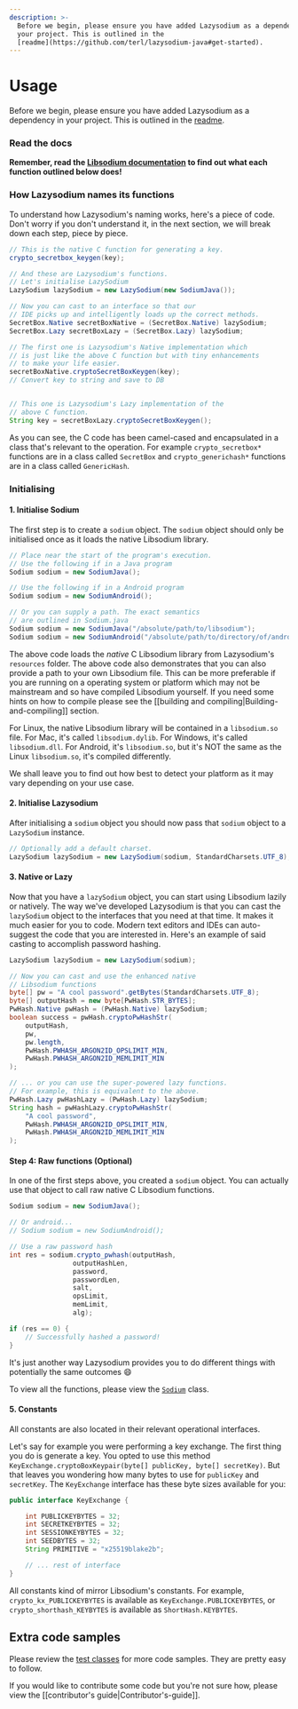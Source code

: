 ```yaml
---
description: >-
  Before we begin, please ensure you have added Lazysodium as a dependency in
  your project. This is outlined in the
  [readme](https://github.com/terl/lazysodium-java#get-started).
---
```


# Usage

Before we begin, please ensure you have added Lazysodium as a dependency in your project. This is outlined in the [readme](https://github.com/terl/lazysodium-java#get-started).

### Read the docs
**Remember, read the [Libsodium documentation](https://download.libsodium.org/doc/) to find out what each function outlined below does!**


### How Lazysodium names its functions
To understand how Lazysodium's naming works, here's a piece of code. Don't worry if you don't understand it, in the next section, we will break down each step, piece by piece.

```java
// This is the native C function for generating a key.
crypto_secretbox_keygen(key);

// And these are Lazysodium's functions.
// Let's initialise LazySodium
LazySodium lazySodium = new LazySodium(new SodiumJava());

// Now you can cast to an interface so that our
// IDE picks up and intelligently loads up the correct methods. 
SecretBox.Native secretBoxNative = (SecretBox.Native) lazySodium;
SecretBox.Lazy secretBoxLazy = (SecretBox.Lazy) lazySodium;

// The first one is Lazysodium's Native implementation which
// is just like the above C function but with tiny enhancements
// to make your life easier.
secretBoxNative.cryptoSecretBoxKeygen(key);
// Convert key to string and save to DB


// This one is Lazysodium's Lazy implementation of the
// above C function. 
String key = secretBoxLazy.cryptoSecretBoxKeygen();
```

As you can see, the C code has been camel-cased and encapsulated in a class that's relevant to the operation. For example `crypto_secretbox*` functions are in a class called `SecretBox` and `crypto_generichash*` functions are in a class called `GenericHash`.


### Initialising

#### 1. Initialise Sodium
The first step is to create a `sodium` object. The `sodium` object should only be initialised once as it loads the native Libsodium library.

```java
// Place near the start of the program's execution.
// Use the following if in a Java program
Sodium sodium = new SodiumJava();

// Use the following if in a Android program
Sodium sodium = new SodiumAndroid();

// Or you can supply a path. The exact semantics
// are outlined in Sodium.java
Sodium sodium = new SodiumJava("/absolute/path/to/libsodium");
Sodium sodium = new SodiumAndroid("/absolute/path/to/directory/of/android/ABIS");
```

The above code loads the *native* C Libsodium library from Lazysodium's `resources` folder. The above code also demonstrates that you can also provide a path to your own Libsodium file. This can be more preferable if you are running on a operating system or platform which may not be mainstream and so have compiled Libsodium yourself. If you need some hints on how to compile please see the [[building and compiling|Building-and-compiling]] section.

For Linux, the native Libsodium library will be contained in a `libsodium.so` file. For Mac, it's called `libsodium.dylib`. For Windows, it's called `libsodium.dll`. For Android, it's `libsodium.so`, but it's NOT the same as the Linux `libsodium.so`, it's compiled differently.

We shall leave you to find out how best to detect your platform as it may vary depending on your use case.


#### 2. Initialise Lazysodium
After initialising a `sodium` object you should now pass that `sodium` object to a `LazySodium` instance.

```java
// Optionally add a default charset.
LazySodium lazySodium = new LazySodium(sodium, StandardCharsets.UTF_8);
```

#### 3. Native or Lazy
Now that you have a `lazySodium` object, you can start using Libsodium lazily or natively. The way we've developed Lazysodium is that you can cast the `lazySodium` object to the interfaces that you need at that time. It makes it much easier for you to code. Modern text editors and IDEs can auto-suggest the code that you are interested in. Here's an example of said casting to accomplish password hashing.

```java
LazySodium lazySodium = new LazySodium(sodium);

// Now you can cast and use the enhanced native 
// Libsodium functions
byte[] pw = "A cool password".getBytes(StandardCharsets.UTF_8);
byte[] outputHash = new byte[PwHash.STR_BYTES];
PwHash.Native pwHash = (PwHash.Native) lazySodium;
boolean success = pwHash.cryptoPwHashStr(
    outputHash,
    pw,
    pw.length,
    PwHash.PWHASH_ARGON2ID_OPSLIMIT_MIN,
    PwHash.PWHASH_ARGON2ID_MEMLIMIT_MIN
);

// ... or you can use the super-powered lazy functions.
// For example, this is equivalent to the above.
PwHash.Lazy pwHashLazy = (PwHash.Lazy) lazySodium;
String hash = pwHashLazy.cryptoPwHashStr(
    "A cool password", 
    PwHash.PWHASH_ARGON2ID_OPSLIMIT_MIN,
    PwHash.PWHASH_ARGON2ID_MEMLIMIT_MIN
);
```


#### Step 4: Raw functions (Optional)
In one of the first steps above, you created a `sodium` object. You can actually use that object to call raw native C Libsodium functions.

```java
Sodium sodium = new SodiumJava();

// Or android...
// Sodium sodium = new SodiumAndroid();

// Use a raw password hash
int res = sodium.crypto_pwhash(outputHash,
                outputHashLen,
                password,
                passwordLen,
                salt,
                opsLimit,
                memLimit,
                alg);

if (res == 0) { 
    // Successfully hashed a password!
}

```

It's just another way Lazysodium provides you to do different things with potentially the same outcomes 😄 

To view all the functions, please view the [`Sodium`](https://github.com/terl/lazysodium-java/blob/master/src/main/java/com/goterl/lazycode/lazysodium/Sodium.java) class.

#### 5. Constants
All constants are also located in their relevant operational interfaces. 

Let's say for example you were performing a key exchange. The first thing you do is generate a key. You opted to use this method `KeyExchange.cryptoBoxKeypair(byte[] publicKey, byte[] secretKey)`. But that leaves you wondering how many bytes to use for `publicKey` and `secretKey`. The `KeyExchange` interface has these byte sizes available for you:

```java
public interface KeyExchange {

    int PUBLICKEYBYTES = 32;
    int SECRETKEYBYTES = 32;
    int SESSIONKEYBYTES = 32;
    int SEEDBYTES = 32;
    String PRIMITIVE = "x25519blake2b";

    // ... rest of interface
}
```

All constants kind of mirror Libsodium's constants. For example, `crypto_kx_PUBLICKEYBYTES` is available as `KeyExchange.PUBLICKEYBYTES`, or `crypto_shorthash_KEYBYTES` is available as `ShortHash.KEYBYTES`.


## Extra code samples
Please review the [test classes](https://github.com/terl/lazysodium-java/tree/master/src/test/java) for more code samples. They are pretty easy to follow.

If you would like to contribute some code but you're not sure how, please view the [[contributor's guide|Contributor's-guide]].

